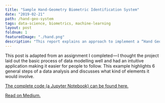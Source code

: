 ```yaml
---
title: "Sample Hand-Geometry Biometric Identification System"
date: "2019-02-21"
path: /hand-geo-system
tags: data-science, biometrics, machine-learning
layout: post
foldnum: 1
featuredImage: "./hand.png"
description: "This report explains an approach to implement a “Hand Geometry based entity Identification” system using supervised learning."
---
```


This post is adapted from an assignment I completed — I thought the project laid out the basic process of data modelling well and had an intuitive application making it easier for people to follow. This example highlights 6 general steps of a data analysis and discusses what kind of elements it would involve.

[The complete code (a Jupyter Notebook) can be found here.](https://github.com/S-Farooq/hand-geo-A2)

[Read on Medium.](https://towardsdatascience.com/sample-hand-geometry-biometric-identification-system-b122446e3fdb)